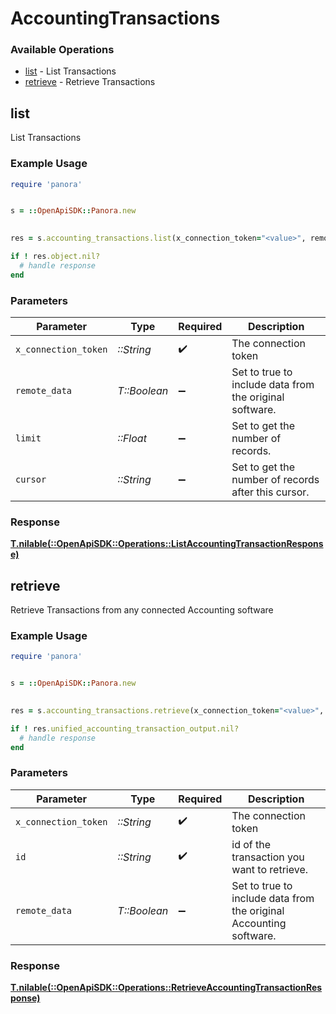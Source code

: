 # AccountingTransactions


### Available Operations

* [list](#list) - List  Transactions
* [retrieve](#retrieve) - Retrieve Transactions

## list

List  Transactions

### Example Usage

```ruby
require 'panora'


s = ::OpenApiSDK::Panora.new

    
res = s.accounting_transactions.list(x_connection_token="<value>", remote_data=false, limit=7685.78, cursor="<value>")

if ! res.object.nil?
  # handle response
end

```

### Parameters

| Parameter                                               | Type                                                    | Required                                                | Description                                             |
| ------------------------------------------------------- | ------------------------------------------------------- | ------------------------------------------------------- | ------------------------------------------------------- |
| `x_connection_token`                                    | *::String*                                              | :heavy_check_mark:                                      | The connection token                                    |
| `remote_data`                                           | *T::Boolean*                                            | :heavy_minus_sign:                                      | Set to true to include data from the original software. |
| `limit`                                                 | *::Float*                                               | :heavy_minus_sign:                                      | Set to get the number of records.                       |
| `cursor`                                                | *::String*                                              | :heavy_minus_sign:                                      | Set to get the number of records after this cursor.     |


### Response

**[T.nilable(::OpenApiSDK::Operations::ListAccountingTransactionResponse)](../../models/operations/listaccountingtransactionresponse.md)**


## retrieve

Retrieve Transactions from any connected Accounting software

### Example Usage

```ruby
require 'panora'


s = ::OpenApiSDK::Panora.new

    
res = s.accounting_transactions.retrieve(x_connection_token="<value>", id="<value>", remote_data=false)

if ! res.unified_accounting_transaction_output.nil?
  # handle response
end

```

### Parameters

| Parameter                                                          | Type                                                               | Required                                                           | Description                                                        |
| ------------------------------------------------------------------ | ------------------------------------------------------------------ | ------------------------------------------------------------------ | ------------------------------------------------------------------ |
| `x_connection_token`                                               | *::String*                                                         | :heavy_check_mark:                                                 | The connection token                                               |
| `id`                                                               | *::String*                                                         | :heavy_check_mark:                                                 | id of the transaction you want to retrieve.                        |
| `remote_data`                                                      | *T::Boolean*                                                       | :heavy_minus_sign:                                                 | Set to true to include data from the original Accounting software. |


### Response

**[T.nilable(::OpenApiSDK::Operations::RetrieveAccountingTransactionResponse)](../../models/operations/retrieveaccountingtransactionresponse.md)**

